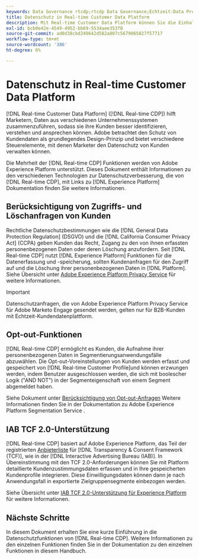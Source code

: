```yaml
---
keywords: Data Governance rtcdp;rtcdp Data Governance;Echtzeit-Data Profil Data Governance;Datenschutz rtcdp;rtcdp privacy
title: Datenschutz in Real-time Customer Data Platform
description: Mit Real-time Customer Data Platform können Sie die Einhaltung von Datenschutzbestimmungen bei Ihren Datenvorgängen optimieren.
exl-id: bcb0e42e-4549-4952-bb69-5534aee353f8
source-git-commit: ad0d38cbd249642d582a807c5679065827f57717
workflow-type: tm+mt
source-wordcount: '386'
ht-degree: 6%

---
```


# Datenschutz in Real-time Customer Data Platform

[!DNL Real-time Customer Data Platform] ([!DNL Real-time CDP]) hilft Marketern, Daten aus verschiedenen Unternehmenssystemen zusammenzuführen, sodass sie ihre Kunden besser identifizieren, verstehen und ansprechen können. Adobe betrachtet den Schutz von Kundendaten als grundlegendes Design-Prinzip und bietet verschiedene Steuerelemente, mit denen Marketer den Datenschutz von Kunden verwalten können.

Die Mehrheit der [!DNL Real-time CDP] Funktionen werden von Adobe Experience Platform unterstützt. Dieses Dokument enthält Informationen zu den verschiedenen Technologien zur Datenschutzverbesserung, die von [!DNL Real-time CDP], mit Links zu [!DNL Experience Platform] Dokumentation finden Sie weitere Informationen.

## Berücksichtigung von Zugriffs- und Löschanfragen von Kunden

Rechtliche Datenschutzbestimmungen wie die [!DNL General Data Protection Regulation] (DSGVO) und die [!DNL California Consumer Privacy Act] (CCPA) geben Kunden das Recht, Zugang zu den von ihnen erfassten personenbezogenen Daten oder deren Löschung anzufordern. Seit [!DNL Real-time CDP] nutzt [!DNL Experience Platform] Funktionen für die Datenerfassung und -speicherung, sollten Kundenanfragen für den Zugriff auf und die Löschung ihrer personenbezogenen Daten in [!DNL Platform]. Siehe Übersicht unter [Adobe Experience Platform Privacy Service](../../privacy-service/home.md) für weitere Informationen.

>[!IMPORTANT]
>
> Datenschutzanfragen, die von Adobe Experience Platform Privacy Service für Adobe Marketo Engage gesendet werden, gelten nur für B2B-Kunden mit Echtzeit-Kundendatenplattform.

## Opt-out-Funktionen

[!DNL Real-time CDP] ermöglicht es Kunden, die Aufnahme ihrer personenbezogenen Daten in Segmentierungsanwendungsfälle abzuwählen. Die Opt-out-Voreinstellungen von Kunden werden erfasst und gespeichert von [!DNL Real-time Customer Profile]und können erzwungen werden, indem Benutzer ausgeschlossen werden, die sich mit boolescher Logik (&quot;AND NOT&quot;) in der Segmenteigenschaft von einem Segment abgemeldet haben.

Siehe Dokument unter [Berücksichtigung von Opt-out-Anfragen](../../segmentation/consents.md) Weitere Informationen finden Sie in der Dokumentation zu Adobe Experience Platform Segmentation Service .

## IAB TCF 2.0-Unterstützung

[!DNL Real-time CDP] basiert auf Adobe Experience Platform, das Teil der registrierten [Anbieterliste](https://iabeurope.eu/vendor-list-tcf-v2-0/) für [!DNL Transparency & Consent Framework (TCF)], wie in der [!DNL Interactive Advertising Bureau (IAB)]. In Übereinstimmung mit den TCF 2.0-Anforderungen können Sie mit Platform detaillierte Kundenzustimmungsdaten erfassen und in Ihre gespeicherten Kundenprofile integrieren. Diese Einwilligungsdaten können dann je nach Anwendungsfall in exportierte Zielgruppensegmente einbezogen werden.

Siehe Übersicht unter [IAB TCF 2.0-Unterstützung für Experience Platform](../../landing/governance-privacy-security/consent/iab/overview.md) für weitere Informationen.

## Nächste Schritte

In diesem Dokument erhalten Sie eine kurze Einführung in die Datenschutzfunktionen von [!DNL Real-time CDP]. Weitere Informationen zu den einzelnen Funktionen finden Sie in der Dokumentation zu den einzelnen Funktionen in diesem Handbuch.
